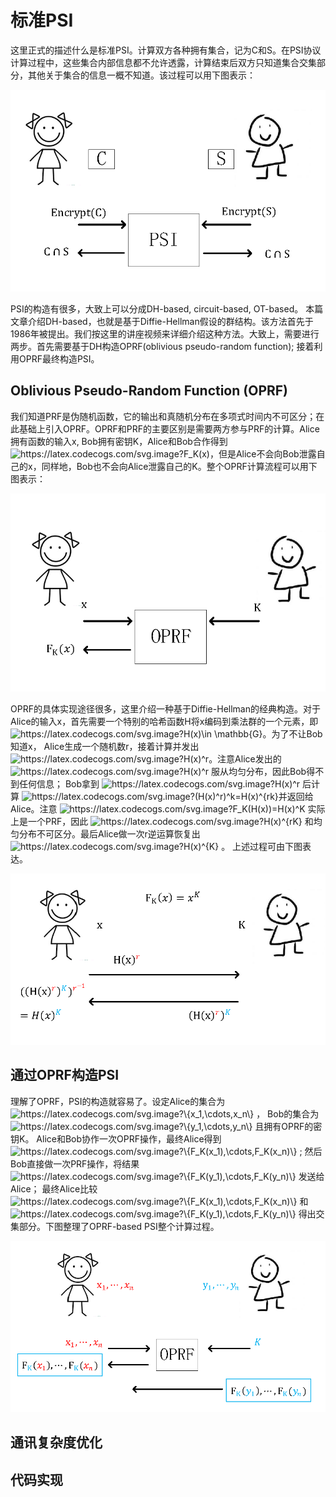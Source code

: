 
# 标准PSI
这里正式的描述什么是标准PSI。计算双方各种拥有集合，记为C和S。在PSI协议计算过程中，这些集合内部信息都不允许透露，计算结束后双方只知道集合交集部分，其他关于集合的信息一概不知道。该过程可以用下图表示：
   <p align="center">
  <img src="fig/PSI_overview.png" alt="animated" />
   </p>


   
  PSI的构造有很多，大致上可以分成DH-based, circuit-based, OT-based。 本篇文章介绍DH-based，也就是基于Diffie-Hellman假设的群结构。该方法首先于1986年被提出。我们按这里的讲座视频来详细介绍这种方法。大致上，需要进行两步。首先需要基于DH构造OPRF(oblivious pseudo-random function); 接着利用OPRF最终构造PSI。
  
  ## Oblivious Pseudo-Random Function (OPRF) 
  我们知道PRF是伪随机函数，它的输出和真随机分布在多项式时间内不可区分；在此基础上引入OPRF。OPRF和PRF的主要区别是需要两方参与PRF的计算。Alice拥有函数的输入x, Bob拥有密钥K，Alice和Bob合作得到 <img src="https://latex.codecogs.com/svg.image?F_K(x)" title="https://latex.codecogs.com/svg.image?F_K(x)" />，但是Alice不会向Bob泄露自己的x，同样地，Bob也不会向Alice泄露自己的K。整个OPRF计算流程可以用下图表示：
   <p align="center">
  <img src="fig/OPRF.png" alt="animated" />
   </p>
   
  OPRF的具体实现途径很多，这里介绍一种基于Diffie-Hellman的经典构造。对于Alice的输入x，首先需要一个特别的哈希函数H将x编码到乘法群的一个元素，即 <img src="https://latex.codecogs.com/svg.image?H(x)\in&space;\mathbb{G}" title="https://latex.codecogs.com/svg.image?H(x)\in \mathbb{G}" />。为了不让Bob知道x， Alice生成一个随机数r，接着计算并发出 <img src="https://latex.codecogs.com/svg.image?H(x)^r" title="https://latex.codecogs.com/svg.image?H(x)^r" />。注意Alice发出的 <img src="https://latex.codecogs.com/svg.image?H(x)^r" title="https://latex.codecogs.com/svg.image?H(x)^r" /> 服从均匀分布，因此Bob得不到任何信息； Bob拿到 <img src="https://latex.codecogs.com/svg.image?H(x)^r" title="https://latex.codecogs.com/svg.image?H(x)^r" /> 后计算 <img src="https://latex.codecogs.com/svg.image?(H(x)^r)^k=H(x)^{rk}&space;" title="https://latex.codecogs.com/svg.image?(H(x)^r)^k=H(x)^{rk} " />并返回给Alice。注意 <img src="https://latex.codecogs.com/svg.image?F_K(H(x))=H(x)^K&space;" title="https://latex.codecogs.com/svg.image?F_K(H(x))=H(x)^K " /> 实际上是一个PRF，因此 <img src="https://latex.codecogs.com/svg.image?H(x)^{rK}&space;" title="https://latex.codecogs.com/svg.image?H(x)^{rK} " /> 和均匀分布不可区分。最后Alice做一次r逆运算恢复出 <img src="https://latex.codecogs.com/svg.image?H(x)^{K}&space;" title="https://latex.codecogs.com/svg.image?H(x)^{K} " /> 。
上述过程可由下图表达。  
   <p align="center">
  <img src="fig/OPRF_dh.png" alt="animated" />
   </p>   
   
  ## 通过OPRF构造PSI
  理解了OPRF，PSI的构造就容易了。设定Alice的集合为 <img src="https://latex.codecogs.com/svg.image?\{x_1,\cdots,x_n\}" title="https://latex.codecogs.com/svg.image?\{x_1,\cdots,x_n\}" /> ， Bob的集合为 <img src="https://latex.codecogs.com/svg.image?\{y_1,\cdots,y_n\}" title="https://latex.codecogs.com/svg.image?\{y_1,\cdots,y_n\}" /> 且拥有OPRF的密钥K。 Alice和Bob协作一次OPRF操作，最终Alice得到 <img src="https://latex.codecogs.com/svg.image?\{F_K(x_1),\cdots,F_K(x_n)\}" title="https://latex.codecogs.com/svg.image?\{F_K(x_1),\cdots,F_K(x_n)\}" /> ; 然后Bob直接做一次PRF操作，将结果 <img src="https://latex.codecogs.com/svg.image?\{F_K(y_1),\cdots,F_K(y_n)\}" title="https://latex.codecogs.com/svg.image?\{F_K(y_1),\cdots,F_K(y_n)\}" /> 发送给Alice； 最终Alice比较 <img src="https://latex.codecogs.com/svg.image?\{F_K(x_1),\cdots,F_K(x_n)\}" title="https://latex.codecogs.com/svg.image?\{F_K(x_1),\cdots,F_K(x_n)\}" /> 和 <img src="https://latex.codecogs.com/svg.image?\{F_K(y_1),\cdots,F_K(y_n)\}" title="https://latex.codecogs.com/svg.image?\{F_K(y_1),\cdots,F_K(y_n)\}" /> 得出交集部分。下图整理了OPRF-based PSI整个计算过程。
   <p align="center">
  <img src="fig/PSI_oprf.png" alt="animated" />
   </p>
   
   
   ## 通讯复杂度优化
   
   ## 代码实现
   
